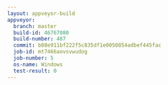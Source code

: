 ```yaml
---
layout: appveyor-build
appveyor:
  branch: master
  build-id: 46767080
  build-number: 487
  commit: b08e911bf222f5c835df1e0050854adbef445fac
  job-id: mt7466aovsvwudog
  job-number: 5
  os-name: Windows
  test-result: 0
---
```

